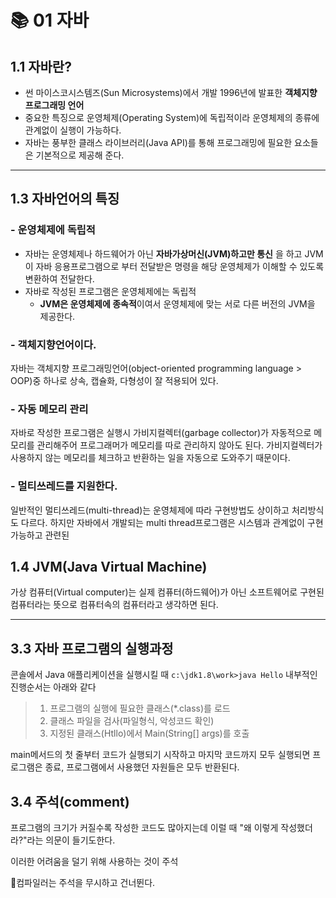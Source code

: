 # 📚 01 자바

## 1.1 자바란?

- 썬 마이스코시스템즈(Sun Microsystems)에서 개발 1996년에 발표한 **객체지향 프로그래밍 언어**
- 중요한 특징으로 운영체제(Operating System)에 독립적이라 운영체제의 종류에 관계없이 실행이 가능하다.
- 자바는 풍부한 클래스 라이브러리(Java API)를 통해 프로그래밍에 필요한 요소들은 기본적으로 제공해 준다.

---

## 1.3 자바언어의 특징

### - 운영체제에 독립적

- 자바는 운영체제나 하드웨어가 아닌 **자바가상머신(JVM)하고만 통신**
  을 하고 JVM이 자바 응용프로그램으로 부터 전달받은 명령을 해당 운영체제가 이해할 수 있도록 변환하여 전달한다.
- 자바로 작성된 프로그램은 운영체제에는 독립적
  - **JVM은 운영체제에 종속적**이여서 운영체제에 맞는 서로 다른 버전의 JVM을 제공한다.

### - 객체지향언어이다.

자바는 객체지향 프로그래밍언어(object-oriented programming language > OOP)중 하나로 상속, 캡슐화, 다형성이 잘 적용되어 있다.

### - 자동 메모리 관리

자바로 작성한 프로그램은 실행시 가비지컬렉터(garbage collector)가 자동적으로 메모리를 관리해주어
프로그래머가 메모리를 따로 관리하지 않아도 된다.
가비지컬렉터가 사용하지 않는 메모리를 체크하고 반환하는 일을 자동으로 도와주기 때문이다.

### - 멀티쓰레드를 지원한다.

일반적인 멀티쓰레드(multi-thread)는 운영체제에 따라 구현방법도 상이하고 처리방식도 다르다.
하지만 자바에서 개발되는 multi thread프로그램은 시스템과 관계없이 구현가능하고 관련된

## 1.4 JVM(Java Virtual Machine)

가상 컴퓨터(Virtual computer)는 실제 컴퓨터(하드웨어)가 아닌 소프트웨어로 구현된 컴퓨터라는 뜻으로 컴퓨터속의 컴퓨터라고 생각하면 된다.

---

## 3.3 자바 프로그램의 실행과정

콘솔에서 Java 애플리케이션을 실행시킬 때
`c:\jdk1.8\work>java Hello`
내부적인 진행순서는 아래와 같다

> 1.  프로그램의 실행에 필요한 클래스(\*.class)를 로드
> 2.  클래스 파일을 검사(파일형식, 악성코드 확인)
> 3.  지정된 클래스(Htllo)에서 Main(String[] args)를 호출

main메서드의 첫 줄부터 코드가 실행되기 시작하고 마지막 코드까지 모두 실행되면 프로그램은 종료, 프로그램에서 사용했던 자원들은 모두 반환된다.

## 3.4 주석(comment)

프로그램의 크기가 커질수록 작성한 코드도 많아지는데 이럴 때 "왜 이렇게 작성했더라?"라는 의문이 들기도한다.

이러한 어려움을 덜기 위해 사용하는 것이 주석

📌컴파일러는 주석을 무시하고 건너뛴다.
